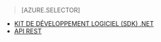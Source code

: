 ﻿> [AZURE.SELECTOR]
- [KIT DE DÉVELOPPEMENT LOGICIEL (SDK) .NET](media-services-dotnet-configure-asset-delivery-policy.md)
- [API REST](media-services-rest-configure-asset-delivery-policy.md)

<!--HONumber=47-->
